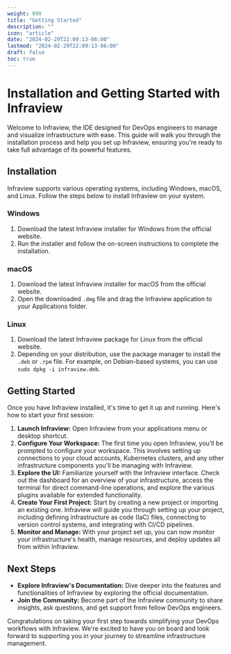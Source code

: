 ```yaml
---
weight: 999
title: "Getting Started"
description: ""
icon: "article"
date: "2024-02-29T22:09:13-06:00"
lastmod: "2024-02-29T22:09:13-06:00"
draft: false
toc: true
---
```


# Installation and Getting Started with Infraview

Welcome to Infraview, the IDE designed for DevOps engineers to manage and visualize infrastructure with ease. This guide will walk you through the installation process and help you set up Infraview, ensuring you're ready to take full advantage of its powerful features.

## Installation

Infraview supports various operating systems, including Windows, macOS, and Linux. Follow the steps below to install Infraview on your system.

### Windows

1. Download the latest Infraview installer for Windows from the official website.
2. Run the installer and follow the on-screen instructions to complete the installation.

### macOS

1. Download the latest Infraview installer for macOS from the official website.
2. Open the downloaded `.dmg` file and drag the Infraview application to your Applications folder.

### Linux

1. Download the latest Infraview package for Linux from the official website.
2. Depending on your distribution, use the package manager to install the `.deb` or `.rpm` file. For example, on Debian-based systems, you can use `sudo dpkg -i infraview.deb`.

## Getting Started

Once you have Infraview installed, it's time to get it up and running. Here's how to start your first session:

1. **Launch Infraview:** Open Infraview from your applications menu or desktop shortcut.
2. **Configure Your Workspace:** The first time you open Infraview, you'll be prompted to configure your workspace. This involves setting up connections to your cloud accounts, Kubernetes clusters, and any other infrastructure components you'll be managing with Infraview.
3. **Explore the UI:** Familiarize yourself with the Infraview interface. Check out the dashboard for an overview of your infrastructure, access the terminal for direct command-line operations, and explore the various plugins available for extended functionality.
4. **Create Your First Project:** Start by creating a new project or importing an existing one. Infraview will guide you through setting up your project, including defining infrastructure as code (IaC) files, connecting to version control systems, and integrating with CI/CD pipelines.
5. **Monitor and Manage:** With your project set up, you can now monitor your infrastructure's health, manage resources, and deploy updates all from within Infraview.

## Next Steps

- **Explore Infraview's Documentation:** Dive deeper into the features and functionalities of Infraview by exploring the official documentation.
- **Join the Community:** Become part of the Infraview community to share insights, ask questions, and get support from fellow DevOps engineers.

Congratulations on taking your first step towards simplifying your DevOps workflows with Infraview. We're excited to have you on board and look forward to supporting you in your journey to streamline infrastructure management.
